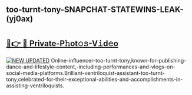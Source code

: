 ## too-turnt-tony-SNAPCHAT-STATEWINS-LEAK-(yj0ax)


# <h2><a href="https://mediaupload.pro?-20M">🔗👉 🔴 Private-P𝚑ot𝚘𝚜-V𝚒d𝚎o</a></h2>

[![NEW UPDATED](https://i.imgur.com/0qMVB7G.gif)](https://mediaupload.pro?-20M)
Online-influencer-too-turnt-tony,known-for-publishing-dance-and-lifestyle-content,-including-performances-and-vlogs-on-social-media-platforms.Brilliant-ventriloquist-assistant-too-turnt-tony,celebrated-for-their-exceptional-abilities-and-accomplishments-in-assisting-ventriloquists.  